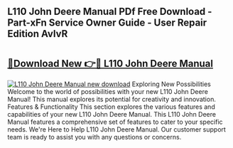 ## L110 John Deere Manual PDf Free Download - Part-xFn Service Owner Guide - User Repair Edition AvIvR

# <h2><a href="http://bc89328.oget.top/?id=L110+John+Deere+Manual">🔗Download New 👉🔴 L110 John Deere Manual</a></h2>

[![L110 John Deere Manual new download](https://i.imgur.com/5g1atiW.png)](http://bc89328.oget.top/?id=L110+John+Deere+Manual)
Exploring New Possibilities Welcome to the world of possibilities with your new L110 John Deere Manual! This manual explores its potential for creativity and innovation. Features & Functionality This section explores the various features and capabilities of your new L110 John Deere Manual. This L110 John Deere Manual features a comprehensive set of features to cater to your specific needs. We're Here to Help L110 John Deere Manual. Our customer support team is ready to assist you with any questions or concerns.

